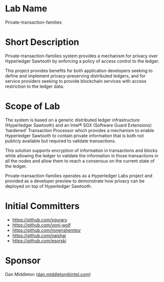 # Lab Name

Private-transaction-families

# Short Description

Private-transaction-families system provides a mechanism for privacy over Hyperledger Sawtooth by enforcing a policy of access control to the ledger.

This project provides benefits for both application developers seeking to define and implement privacy-preserving distributed ledgers, and for service providers seeking to provide blockchain services with access restriction to the ledger data.

# Scope of Lab

The system is based on a generic distributed ledger infrastructure (Hyperledger Sawtooth) and an Intel® SGX (Software Guard Extensions) ‘hardened’ Transaction Processor which provides a mechanism to enable Hyperledger Sawtooth to contain private information that is both not publicly available but required to validate transactions.

This solution supports encryption of information in transactions and blocks while allowing the ledger to validate the information in those transactions in all the nodes and allow them to reach a consensus on the current state of the ledger.

Private-transaction-families operates as a Hyperledger Labs project and provided as a developer preview to demonstrate how privacy can be deployed on top of Hyperledger Sawtooth.

# Initial Committers

- https://github.com/sgurary
- https://github.com/yoni-wolf
- https://github.com/ronenshemtov
- https://github.com/naishai
- https://github.com/esorski

# Sponsor

Dan Middleton (dan.middleton@intel.com)
